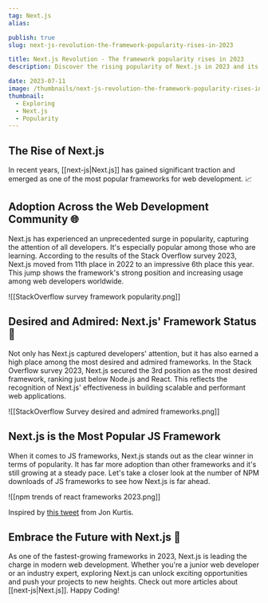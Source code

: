 ```yaml
---
tag: Next.js
alias:

publish: true
slug: next-js-revolution-the-framework-popularity-rises-in-2023

title: Next.js Revolution - The framework popularity rises in 2023
description: Discover the rising popularity of Next.js in 2023 and its impact on web development. Learn why Next.js is becoming a popular choice among web developers.

date: 2023-07-11
image: /thumbnails/next-js-revolution-the-framework-popularity-rises-in-2023.png
thumbnail:
  - Exploring
  - Next.js
  - Popularity
---
```


## The Rise of Next.js

In recent years, [[next-js|Next.js]] has gained significant traction and emerged as one of the most popular frameworks for web development. 📈

## Adoption Across the Web Development Community 🌐

Next.js has experienced an unprecedented surge in popularity, capturing the attention of all developers. It's especially popular among those who are learning. According to the results of the Stack Overflow survey 2023, Next.js moved from 11th place in 2022 to an impressive 6th place this year. This jump shows the framework's strong position and increasing usage among web developers worldwide.

![[StackOverflow survey framework popularity.png]]


## Desired and Admired: Next.js' Framework Status 🌟

Not only has Next.js captured developers' attention, but it has also earned a high place among the most desired and admired frameworks. In the Stack Overflow survey 2023, Next.js secured the 3rd position as the most desired framework, ranking just below Node.js and React. This reflects the recognition of Next.js' effectiveness in building scalable and performant web applications.

![[StackOverflow Survey desired and admired frameworks.png]]

## Next.js is the Most Popular JS Framework

When it comes to JS frameworks, Next.js stands out as the clear winner in terms of popularity. It has far more adoption than other frameworks and it's still growing at a steady pace. Let's take a closer look at the number of NPM downloads of JS frameworks to see how Next.js is far ahead.

![[npm trends of react frameworks 2023.png]]

Inspired by [this tweet](https://twitter.com/jonkkillian/status/1678183196628865024?s=20) from Jon Kurtis.


## Embrace the Future with Next.js 🚀

As one of the fastest-growing frameworks in 2023, Next.js is leading the charge in modern web development. Whether you're a junior web developer or an industry expert, exploring Next.js can unlock exciting opportunities and push your projects to new heights. Check out more articles about [[next-js|Next.js]]. Happy Coding!



